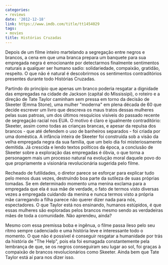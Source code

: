 ```yaml
---
categories:
- reviews
date: '2012-12-18'
link: https://www.imdb.com/title/tt1454029
tags:
- movies
title: Histórias Cruzadas
---
```


Depois de um filme inteiro martelando a segregação entre negros e brancos, a cena em que uma branca prepara um banquete para sua empregada negra é emocionante por detectarmos finalmente sentimentos naturais a qualquer ser humano sadio: solidariedade, compaixão, gratidão, respeito. O que não é natural é descobrirmos os sentimentos contraditórios presentes durante todo Histórias Cruzadas.

Partindo do princípio que apenas um branco poderia resgatar a dignidade das empregadas na cidade de Jackson (capital do Mississipi), o roteiro e a direção de Tate Taylor caminham sem pressa em torno da decisão de Skeeter (Emma Stone), uma mulher "moderna" em plena década de 60 que decide escrever um livro que descreva os maus tratos dessas mulheres pelas suas patroas, um dos últimos resquícios visíveis do passado recente de segregação racial nos EUA. O motivo é claro e igualmente contraditório: Skeeter, assim como todas as crianças brancas, e apesar da repulsa dos brancos - que até defendem o uso de banheiros separados - foi criada por uma doméstica. A infância inteira de Skeeter foi construída sob a visão da velha empregada negra da sua família, que um belo dia foi misteriosamente demitida. Já crescida e lendo textos políticos da época, a conclusão de Skeeter sobre a exploração das empregadas é óbvia, o que torna a personagem mais um processo natural na evolução moral daquele povo do que propriamente a visionária revolucionária sugerida pelo filme.

Recheado de futilidades, o diretor parece se esforçar para explicar tudo pelo menos duas vezes, destruindo boa parte da sutileza de suas próprias tomadas. Se em determinado momento uma menina exclama para a empregada que ela é sua mãe de verdade, o fato de termos visto diversas vezes a empregada cuidando da menina e nunca termos visto a própria mãe carregando a filha parece não querer dizer nada para nós, espectadores. O que Taylor está nos ensinando, humanos estúpidos, é que essas mulheres são exploradas pelos brancos mesmo sendo as verdadeiras mães de toda a comunidade. Não aprendeu, ainda?

Mesmo com essa premissa boba e ingênua, o filme passa ileso pelo seu ritmo sempre cadenciado e uma história leve e interessante todo o momento. O que não é possível é conseguir resgatar a humanidade por trás da história de "The Help", pois ela foi esmagada constantemente pela lembrança de que, se os negros conseguiram seu lugar ao sol, foi graças à compaixão de brancos revolucionários como Skeeter. Ainda bem que Tate Taylor está aí para nos dizer isso.